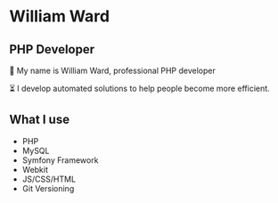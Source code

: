 
# William Ward
## PHP Developer

👋 My name is William Ward, professional PHP developer

⏳ I develop automated solutions to help people become more efficient.


## What I use

- PHP
- MySQL
- Symfony Framework
- Webkit
- JS/CSS/HTML
- Git Versioning
